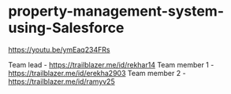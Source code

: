 # property-management-system-using-Salesforce
https://youtu.be/ymEaq234FRs

Team lead - https://trailblazer.me/id/rekhar14
Team member 1 - https://trailblazer.me/id/erekha2903
Team member 2 - https://trailblazer.me/id/ramyv25
